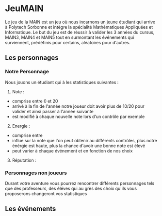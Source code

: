 # JeuMAIN
Le jeu de la MAIN est un jeu où nous incarnons un jeune étudiant qui arrive à Polytech Sorbonne et intègre la spécialité Mathématiques Appliquées et Informatique. Le but du jeu est de réussir à valider les 3 années du cursus, MAIN3, MAIN4 et MAIN5 tout en surmontant les événements qui surviennent, prédéfinis pour certains, aléatoires pour d'autres.

## Les personnages
### Notre Personnage
Nous jouons un étudiant qui à les statistiques suivantes :
1. Note :
  - comprise entre 0 et 20
  - arrivé à la fin de l'année notre joueur doit avoir plus de 10/20 pour valider et ainsi passer à l'année suivante
  - est modifié à chaque nouvelle note lors d'un contrôle par exemple
2. Energie :
  - comprise entre
  - influe sur la note que l'on peut obtenir au différents contrôles, plus notre énérgie est haute, plus la chance d'avoir une bonne note est élevé
  - peut varier à chaque événement et en fonction de nos choix
3. Réputation :

### Personnages non joueurs
Durant votre aventure vous pourrez rencontrer différents personnages tels que des professeurs, des éléves qui au grès des choix qu'ils vous proposerons changeront vos statistiques 

## Les événements
